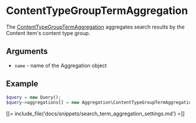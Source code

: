 # ContentTypeGroupTermAggregation

The [ContentTypeGroupTermAggregation](https://github.com/ibexa/core/blob/main/src/contracts/Repository/Values/Content/Query/Aggregation/ContentTypeGroupTermAggregation.php) aggregates search results by the Content item's content type group.

## Arguments

- `name` - name of the Aggregation object

## Example

``` php
$query = new Query();
$query->aggregations[] = new Aggregation\ContentTypeGroupTermAggregation('content_type_group');
```

[[= include_file('docs/snippets/search_term_aggregation_settings.md') =]]

